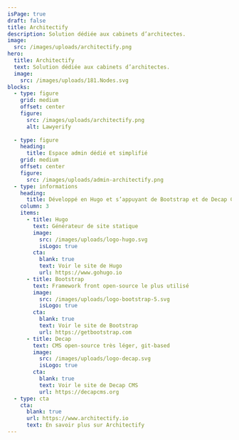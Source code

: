 ```yaml
---
isPage: true
draft: false
title: Architectify
description: Solution dédiée aux cabinets d’architectes.
image:
  src: /images/uploads/architectify.png
hero:
  title: Architectify
  text: Solution dédiée aux cabinets d’architectes.
  image:
    src: /images/uploads/181.Nodes.svg
blocks:
  - type: figure
    grid: medium
    offset: center
    figure:
      src: /images/uploads/architectify.png
      alt: Lawyerify
  
  - type: figure
    heading: 
      title: Espace admin dédié et simplifié
    grid: medium
    offset: center
    figure:
      src: /images/uploads/admin-architectify.png
  - type: informations
    heading:
      title: Développé en Hugo et s’appuyant de Bootstrap et de Decap CMS
    column: 3
    items: 
      - title: Hugo
        text: Générateur de site statique
        image:
          src: /images/uploads/logo-hugo.svg
          isLogo: true
        cta:
          blank: true
          text: Voir le site de Hugo
          url: https://www.gohugo.io
      - title: Bootstrap 
        text: Framework front open-source le plus utilisé
        image:
          src: /images/uploads/logo-bootstrap-5.svg
          isLogo: true
        cta:
          blank: true
          text: Voir le site de Bootstrap
          url: https://getbootstrap.com
      - title: Decap
        text: CMS open-source très léger, git-based
        image:
          src: /images/uploads/logo-decap.svg
          isLogo: true
        cta:
          blank: true
          text: Voir le site de Decap CMS
          url: https://decapcms.org
  - type: cta
    cta:
      blank: true
      url: https://www.architectify.io
      text: En savoir plus sur Architectify
---
```

